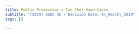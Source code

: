 ```yaml
---
title: Public Prosecutor v Tan Cher Kuan Cavin
subtitle: "[2019] SGDC 45 / Decision Date: 4\_March\_2019"
tags: []

---
```

